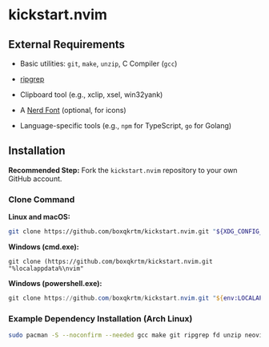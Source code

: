 
# kickstart.nvim

## External Requirements

* Basic utilities: `git`, `make`, `unzip`, C Compiler (`gcc`)

* [ripgrep](https://github.com/BurntSushi/ripgrep#installation)

* Clipboard tool (e.g., xclip, xsel, win32yank)

* A [Nerd Font](https://www.nerdfonts.com/) (optional, for icons)

* Language-specific tools (e.g., `npm` for TypeScript, `go` for Golang)

## Installation

**Recommended Step:** Fork the `kickstart.nvim` repository to your own GitHub account.

### Clone Command

**Linux and macOS:**

```sh
git clone https://github.com/boxqkrtm/kickstart.nvim.git "${XDG_CONFIG_HOME:-$HOME/.config}"/nvim
```

**Windows (cmd.exe):**

```
git clone (https://github.com/boxqkrtm/kickstart.nvim.git "%localappdata%\nvim"
```

**Windows (powershell.exe):**

```powershell
git clone https://github.com/boxqkrtm/kickstart.nvim.git "${env:LOCALAPPDATA}\nvim"
```

### Example Dependency Installation (Arch Linux)

```sh
sudo pacman -S --noconfirm --needed gcc make git ripgrep fd unzip neovim
```

